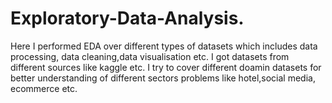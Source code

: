 # Exploratory-Data-Analysis.

Here I performed EDA over different types of datasets which includes data processing, data cleaning,data visualisation etc. I got datasets from different sources like kaggle etc. I try to cover different doamin datasets for better understanding of different sectors problems like hotel,social media, ecommerce etc.
